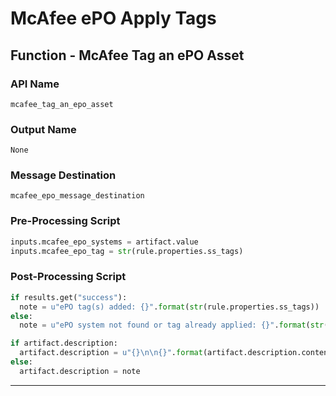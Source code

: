 <!--
    DO NOT MANUALLY EDIT THIS FILE
    THIS FILE IS AUTOMATICALLY GENERATED WITH resilient-sdk codegen
    Generated with resilient-sdk v50.0.151
-->

# McAfee ePO Apply Tags

## Function - McAfee Tag an ePO Asset

### API Name
`mcafee_tag_an_epo_asset`

### Output Name
`None`

### Message Destination
`mcafee_epo_message_destination`

### Pre-Processing Script
```python
inputs.mcafee_epo_systems = artifact.value
inputs.mcafee_epo_tag = str(rule.properties.ss_tags)
```

### Post-Processing Script
```python
if results.get("success"):
  note = u"ePO tag(s) added: {}".format(str(rule.properties.ss_tags))
else:
  note = u"ePO system not found or tag already applied: {}".format(str(rule.properties.ss_tags))

if artifact.description:
  artifact.description = u"{}\n\n{}".format(artifact.description.content, note)
else:
  artifact.description = note
```

---

